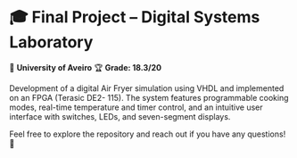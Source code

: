# 🎓 Final Project – Digital Systems Laboratory
📍 **University of Aveiro**
🏆 **Grade: 18.3/20**

Development of a digital Air Fryer simulation using VHDL and implemented on an FPGA (Terasic DE2-
115). The system features programmable cooking modes, real-time temperature and timer control,
and an intuitive user interface with switches, LEDs, and seven-segment displays. 

Feel free to explore the repository and reach out if you have any questions! 🚀 
